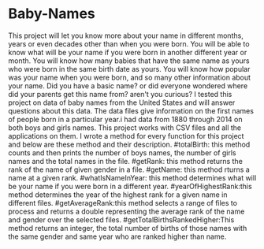 # Baby-Names
This project will let you know more about your name in different months, years or even decades other than when you were born.
You will be able to know what will be your name if you were born in another different year or month.
You will know how many babies that have the same name as yours who were born in the same birth date as yours. 
You will know how popular was your name when you were born, and so many other information about your name. 
Did you have a basic name? or did everyone wondered where did your parents get this name from? aren't you curious?
I tested this project on data of baby names from the United States and will answer questions about this data. The data files give information on the first names of people born in a particular year.i had data from 1880 through 2014 on both boys and girls names. 
This project works with CSV files and all the applications on them.
I wrote a method for every function for this project and below are these method and their description.
#totalBirth: this method counts and then prints the number of boys names, the number of girls names and the total names in the file. 
#getRank: this method returns the rank of the name of given gender in a file.
#getName: this method rturns a name at a given rank.
#whatIsNameInYear: this method determines what will be your name if you were born in a different year. 
#yearOfHighestRank:this method determines the year of the highest rank for a given name in different files.
#getAverageRank:this method selects a range of files to process and returns a double representing the average rank of the name and gender over the selected files. 
#getTotalBirthsRankedHigher:This method returns an integer, the total number of births of those names with the same gender and same year who are ranked higher than name. 

